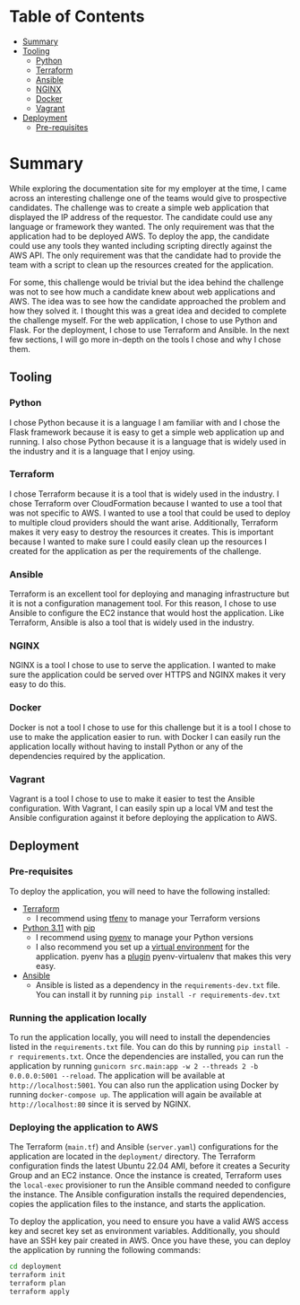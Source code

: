 Table of Contents
=================
   * [Summary](#summary)
   * [Tooling](#tooling)
      * [Python](#python)
      * [Terraform](#terraform)
      * [Ansible](#ansible)
      * [NGINX](#nginx)
      * [Docker](#docker)
      * [Vagrant](#vagrant)
   * [Deployment](#deployment)
      * [Pre-requisites](#pre-requisites)

# Summary

While exploring the documentation site for my employer at the time, I came across an interesting challenge one of the teams would give to prospective candidates. The challenge was to create a simple web application that displayed the IP address of the requestor. The candidate could use any language or framework they wanted. The only requirement was that the application had to be deployed AWS. To deploy the app, the candidate could use any tools they wanted including scripting directly against the AWS API. The only requirement was that the candidate had to provide the team with a script to clean up the resources created for the application.

For some, this challenge would be trivial but the idea behind the challenge was not to see how much a candidate knew about web applications and AWS. The idea was to see how the candidate approached the problem and how they solved it. I thought this was a great idea and decided to complete the challenge myself. For the web application, I chose to use Python and Flask. For the deployment, I chose to use Terraform and Ansible. In the next few sections, I will go more in-depth on the tools I chose and why I chose them.

## Tooling

### Python

I chose Python because it is a language I am familiar with and I chose the Flask framework because it is easy to get a simple web application up and running. I also chose Python because it is a language that is widely used in the industry and it is a language that I enjoy using.

### Terraform

I chose Terraform because it is a tool that is widely used in the industry. I chose Terraform over CloudFormation because I wanted to use a tool that was not specific to AWS. I wanted to use a tool that could be used to deploy to multiple cloud providers should the want arise. Additionally, Terraform makes it very easy to destroy the resources it creates. This is important because I wanted to make sure I could easily clean up the resources I created for the application as per the requirements of the challenge.

### Ansible

Terraform is an excellent tool for deploying and managing infrastructure but it is not a configuration management tool. For this reason, I chose to use Ansible to configure the EC2 instance that would host the application. Like Terraform, Ansible is also a tool that is widely used in the industry.

### NGINX

NGINX is a tool I chose to use to serve the application. I wanted to make sure the application could be served over HTTPS and NGINX makes it very easy to do this.

### Docker

Docker is not a tool I chose to use for this challenge but it is a tool I chose to use to make the application easier to run. with Docker I can easily run the application locally without having to install Python or any of the dependencies required by the application.

### Vagrant

Vagrant is a tool I chose to use to make it easier to test the Ansible configuration. With Vagrant, I can easily spin up a local VM and test the Ansible configuration against it before deploying the application to AWS.

## Deployment

### Pre-requisites

To deploy the application, you will need to have the following installed:

* [Terraform](https://www.terraform.io/downloads.html)
  * I recommend using [tfenv](https://github.com/tfutils/tfenv) to manage your Terraform versions
* [Python 3.11](https://www.python.org/downloads/) with [pip](https://pip.pypa.io/en/stable/installing/)
    * I recommend using [pyenv](https://github.com/pyenv/pyenv) to manage your Python versions
    * I also recommend you set up a [virtual environment](https://docs.python.org/3/tutorial/venv.html) for the application. pyenv has a [plugin](https://github.com/pyenv/pyenv-virtualenv) pyenv-virtualenv that makes this very easy.
* [Ansible](https://docs.ansible.com/ansible/latest/installation_guide/intro_installation.html)
  * Ansible is listed as a dependency in the `requirements-dev.txt` file. You can install it by running `pip install -r requirements-dev.txt`

### Running the application locally

To run the application locally, you will need to install the dependencies listed in the `requirements.txt` file. You can do this by running `pip install -r requirements.txt`. Once the dependencies are installed, you can run the application by running `gunicorn src.main:app -w 2 --threads 2 -b 0.0.0.0:5001 --reload`. The application will be available at `http://localhost:5001`. You can also run the application using Docker by running `docker-compose up`. The application will again be available at `http://localhost:80` since it is served by NGINX.

### Deploying the application to AWS

The Terraform (`main.tf`) and Ansible (`server.yaml`) configurations for the application are located in the `deployment/` directory. The Terraform configuration finds the latest Ubuntu 22.04 AMI, before it creates a Security Group and an EC2 instance. Once the instance is created, Terraform uses the `local-exec` provisioner to run the Ansible command needed to configure the instance. The Ansible configuration installs the required dependencies, copies the application files to the instance, and starts the application.

To deploy the application, you need to ensure you have a valid AWS access key and secret key set as environment variables. Additionally, you should have an SSH key pair created in AWS. Once you have these, you can deploy the application by running the following commands:

```bash
cd deployment
terraform init
terraform plan
terraform apply
```
